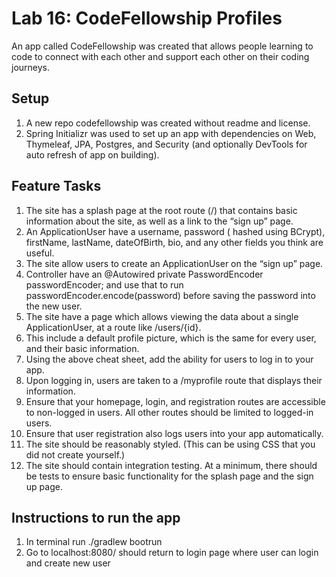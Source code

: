# Lab 16: CodeFellowship Profiles
An app called CodeFellowship was created that allows people learning to code to connect with each other and support each other on their coding journeys.

## Setup
1. A new repo codefellowship was created without readme and license. 
2. Spring Initializr was used to set up an app with dependencies on Web, Thymeleaf, JPA, Postgres, and Security (and optionally DevTools for auto refresh of app on building). 

## Feature Tasks 
1. The site has a splash page at the root route (/) that contains basic information about the site, as well as a link to the “sign up” page.
2. An ApplicationUser have a username, password ( hashed using BCrypt), firstName, lastName, dateOfBirth, bio, and any other fields you think are useful.
3. The site allow users to create an ApplicationUser on the “sign up” page.
4. Controller have an @Autowired private PasswordEncoder passwordEncoder; and use that to run passwordEncoder.encode(password) before saving the password into the new user.
5. The site have a page which allows viewing the data about a single ApplicationUser, at a route like /users/{id}.
6. This include a default profile picture, which is the same for every user, and their basic information.
7. Using the above cheat sheet, add the ability for users to log in to your app.
8. Upon logging in, users are taken to a /myprofile route that displays their information.
9. Ensure that your homepage, login, and registration routes are accessible to non-logged in users. All other routes should be limited to logged-in users.
10. Ensure that user registration also logs users into your app automatically.
11. The site should be reasonably styled. (This can be using CSS that you did not create yourself.)
12. The site should contain integration testing. At a minimum, there should be tests to ensure basic functionality for the splash page and the sign up page.

## Instructions to run the app
1. In terminal run ./gradlew bootrun
2. Go to localhost:8080/ should return to login page where user can login and create new user
